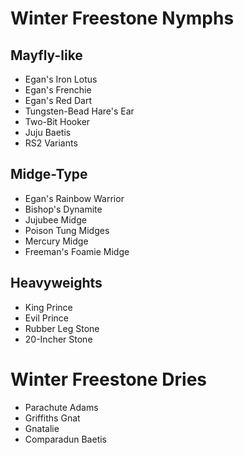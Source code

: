# Winter Freestone Nymphs

## Mayfly-like

- Egan's Iron Lotus
- Egan's Frenchie
- Egan's Red Dart
- Tungsten-Bead Hare's Ear
- Two-Bit Hooker
- Juju Baetis
- RS2 Variants

## Midge-Type
- Egan's Rainbow Warrior
- Bishop's Dynamite
- Jujubee Midge
- Poison Tung Midges
- Mercury Midge
- Freeman's Foamie Midge

## Heavyweights
- King Prince
- Evil Prince
- Rubber Leg Stone
- 20-Incher Stone

# Winter Freestone Dries
- Parachute Adams
- Griffiths Gnat
- Gnatalie
- Comparadun Baetis